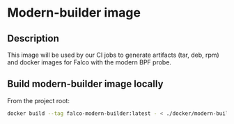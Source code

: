 # Modern-builder image

## Description

This image will be used by our CI jobs to generate artifacts (tar, deb, rpm) and docker images for Falco with the modern BPF probe.

## Build modern-builder image locally

From the project root:

```bash
docker build --tag falco-modern-builder:latest - < ./docker/modern-builder/Dockerfile
```
